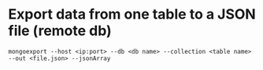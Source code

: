 # Export data from one table to a JSON file (remote db)
`mongoexport --host <ip:port> --db <db name> --collection <table name> --out <file.json> --jsonArray`
